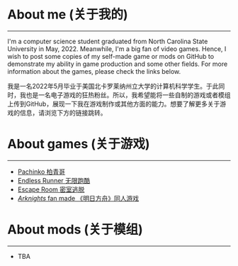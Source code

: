 # About me (关于我的) #

----------
I'm a computer science student graduated from North Carolina State University in May, 2022. Meanwhile, I'm a big fan of video games. Hence, I wish to post some copies of my self-made game or mods on GitHub to demonstrate my ability in game production and some other fields. For more information about the games, please check the links below.

我是一名2022年5月毕业于美国北卡罗莱纳州立大学的计算机科学学生。于此同时，我也是一名电子游戏的狂热粉丝。所以，我希望能将一些自制的游戏或者模组上传到GitHub，展现一下我在游戏制作或其他方面的能力。想要了解更多关于游戏的信息，请浏览下方的链接跳转。


# About games (关于游戏) #

----
- [Pachinko 柏青哥](https://github.com/evyyyy/GameBuilds/tree/main/Pachinko)
- [Endless Runner 无限跑酷](https://github.com/evyyyy/GameBuilds/tree/main/EndlessRunner)
- [Escape Room 密室逃脱](https://github.com/evyyyy/GameBuilds/tree/main/EscapeRoom)
- [*Arknights* fan made 《明日方舟》同人游戏](https://github.com/evyyyy/GameBuilds/tree/main/ArknightsFanMade)



# About mods (关于模组) #
-----
- TBA